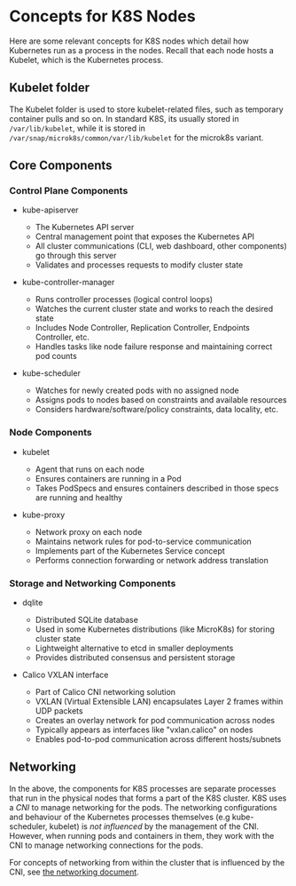 # Concepts for K8S Nodes
Here are some relevant concepts for K8S nodes which detail how Kubernetes run as a process in the nodes. Recall that each node hosts a Kubelet, which is the Kubernetes process.

## Kubelet folder
The Kubelet folder is used to store kubelet-related files, such as temporary container pulls and so on. In standard K8S, its usually stored in `/var/lib/kubelet`, while it is stored in `/var/snap/microk8s/common/var/lib/kubelet` for the microk8s variant.

## Core Components
### Control Plane Components

* kube-apiserver
    * The Kubernetes API server
    * Central management point that exposes the Kubernetes API
    * All cluster communications (CLI, web dashboard, other components) go through this server
    * Validates and processes requests to modify cluster state

* kube-controller-manager
    * Runs controller processes (logical control loops)
    * Watches the current cluster state and works to reach the desired state
    * Includes Node Controller, Replication Controller, Endpoints Controller, etc.
    * Handles tasks like node failure response and maintaining correct pod counts

* kube-scheduler
    * Watches for newly created pods with no assigned node
    * Assigns pods to nodes based on constraints and available resources
    * Considers hardware/software/policy constraints, data locality, etc.

### Node Components

* kubelet
    * Agent that runs on each node
    * Ensures containers are running in a Pod
    * Takes PodSpecs and ensures containers described in those specs are running and healthy

* kube-proxy
    * Network proxy on each node
    * Maintains network rules for pod-to-service communication
    * Implements part of the Kubernetes Service concept
    * Performs connection forwarding or network address translation

### Storage and Networking Components

* dqlite
    * Distributed SQLite database
    * Used in some Kubernetes distributions (like MicroK8s) for storing cluster state
    * Lightweight alternative to etcd in smaller deployments
    * Provides distributed consensus and persistent storage

* Calico VXLAN interface
    * Part of Calico CNI networking solution
    * VXLAN (Virtual Extensible LAN) encapsulates Layer 2 frames within UDP packets
    * Creates an overlay network for pod communication across nodes
    * Typically appears as interfaces like "vxlan.calico" on nodes
    * Enables pod-to-pod communication across different hosts/subnets

## Networking
In the above, the components for K8S processes are separate processes that run in the physical nodes that forms a part of the K8S cluster. K8S uses a *CNI* to manage networking for the pods. The networking configurations and behaviour of the Kubernetes processes themselves (e.g kube-scheduler, kubelet) is *not influenced* by the management of the CNI. However, when running pods and containers in them, they work with the CNI to manage networking connections for the pods.

For concepts of networking from within the cluster that is influenced by the CNI, see [the networking document](concepts_networking.md).